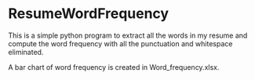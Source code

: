 # ResumeWordFrequency
This is a simple python program to extract all the words in my resume 
  and compute the word frequency with all the punctuation and whitespace eliminated.
  
A bar chart of word frequency is created in Word_frequency.xlsx.  
